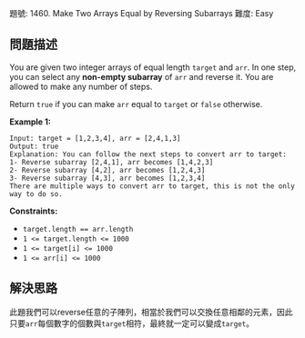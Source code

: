 題號: 1460. Make Two Arrays Equal by Reversing Subarrays
難度: Easy

## 問題描述
You are given two integer arrays of equal length `target` and `arr`. In one step, you can select any **non-empty subarray** of `arr` and reverse it. You are allowed to make any number of steps.

Return `true` if you can make `arr` equal to `target` or `false` otherwise.

**Example 1:**
```
Input: target = [1,2,3,4], arr = [2,4,1,3]
Output: true
Explanation: You can follow the next steps to convert arr to target:
1- Reverse subarray [2,4,1], arr becomes [1,4,2,3]
2- Reverse subarray [4,2], arr becomes [1,2,4,3]
3- Reverse subarray [4,3], arr becomes [1,2,3,4]
There are multiple ways to convert arr to target, this is not the only way to do so.
```

**Constraints:**

- `target.length == arr.length`
- `1 <= target.length <= 1000`
- `1 <= target[i] <= 1000`
- `1 <= arr[i] <= 1000`

## 解決思路
此題我們可以reverse任意的子陣列，相當於我們可以交換任意相鄰的元素，因此只要`arr`每個數字的個數與`target`相符，最終就一定可以變成`target`。